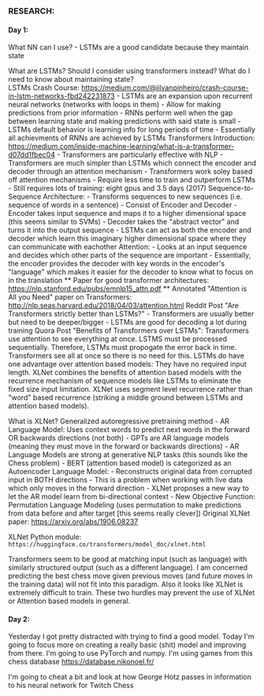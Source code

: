 ### RESEARCH:

#### Day 1:

What NN can I use?
	- LSTMs are a good candidate because they maintain state

What are LSTMs? Should I consider using transformers instead? What do I need to know about maintaining state?  
	LSTMs Crash Course: https://medium.com/@jilvanpinheiro/crash-course-in-lstm-networks-fbd242231873
		- LSTMs are an expansion upon recurrent neural networks (networks with loops in them)
		- Allow for making predictions from prior information
		- RNNs perform well when the gap between learning state and making predictions with said state is small
		- LSTMs default behavior is learning info for long periods of time
		- Essentially all achievments of RNNs are achieved by LSTMs
	Transformers Introduction: https://medium.com/inside-machine-learning/what-is-a-transformer-d07dd1fbec04
		- Transformers are particularly effective with NLP
		- Transformers are much simpler than LSTMs which connect the encoder and decoder through an attention mechanism
		- Transformers work soley based off attention mechanisms
		- Require less time to train and outperform LSTMs
			- Still requires lots of training: eight gpus and 3.5 days (2017)
		Sequence-to-Sequence Architecture:
			- Transforms sequences to new sequences (i.e. sequence of words in a sentence)
			- Consist of Encoder and Decoder
				- Encoder takes input sequence and maps it to a higher dimensional space (this seems similar to SVMs)
				- Decoder takes the "abstract vector" and turns it into the output sequence
				- LSTMs can act as both the encoder and decoder which learn this imaginary higher dimensional space where they can communicate with eachother
		Attention:
			- Looks at an input sequence and decides which other parts of the sequence are important
			- Essentially, the encoder provides the decoder with key words in the encoder's "language" which makes it easier for the decoder to know what to focus on in the translation
		** Paper for good transformer architectures: https://nlp.stanford.edu/pubs/emnlp15_attn.pdf
	        ** Annotated "Attention is All you Need" paper on Transformers: http://nlp.seas.harvard.edu/2018/04/03/attention.html
	Reddit Post "Are Transformers strictly better than LSTMs?"
		- Transformers are usually better but need to be deeper/bigger
		- LSTMs are good for decoding a lot during training
	Quora Post "Benefits of Transformers over LSTMs": Transformers use attention to see everything at once. LSTMS must be processed sequentially. Therefore, LSTMs must propogate the error back in time. Transformers see all at once so there is no need for this. LSTMs do have one advantage over attention based models: They have no required input length. XLNet combines the benefits of attention based models with the recurrence mechanism of sequence models like LSTMs to eliminate the fixed size input limitation. XLNet uses segment level recurrence rather than "word" based recurrence (striking a middle ground between LSTMs and attention based models). 

What is XLNet? Generalized autoregressive pretraining method
	- AR Language Model: Uses context words to predict next words in the forward OR backwards directions (not both)
	- GPTs are AR language models (meaning they must move in the forward or backwards directions)
	- AR Language Models are strong at generative NLP tasks (this sounds like the Chess problem)
	- BERT (attention based model) is categorized as an Autoencoder Language Model:
		- Reconstructs original data from corrupted input in BOTH directions
		- This is a problem when working with live data which only moves in the forward direction
	- XLNet proposes a new way to let the AR model learn from bi-directional context
		- New Objective Function: Permutation Language Modeling (uses permutation to make predictions from data before and after target [this seems really clever])
	Original XLNet paper: https://arxiv.org/abs/1906.08237

XLNet Python module: `https://huggingface.co/transformers/model_doc/xlnet.html`

Transformers seem to be good at matching input (such as language) with similarly structured output (such as a different language). I am concerned predicting the best chess move given previous moves (and future moves in the training data) will not fit into this paradigm. Also it looks like XLNet is extremely difficult to train. These two hurdles may prevent the use of XLNet or Attention based models in general.

#### Day 2:
Yesterday I got pretty distracted with trying to find a good model. Today I'm going to focus more on creating a really basic (shit) model and improving from there. I'm going to use PyTorch and numpy. I'm using games from this chess database https://database.nikonoel.fr/

I'm going to cheat a bit and look at how George Hotz passes in information to his neural network for Twitch Chess
